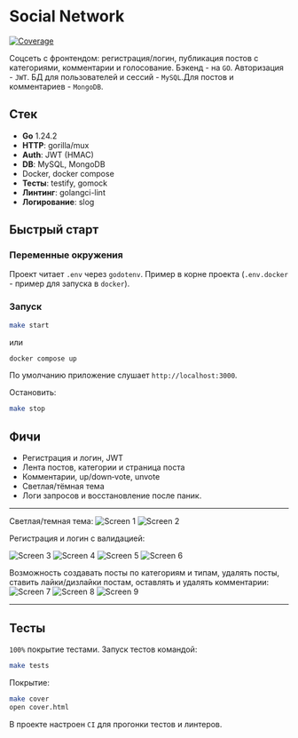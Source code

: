 
# Social Network
[![Coverage](https://github.com/Artorison/social-network/wiki/coverage.svg)](https://raw.githack.com/wiki/Artorison/social-network/coverage.html)



Соцсеть с фронтендом: регистрация/логин, публикация постов с категориями, комментарии и голосование. Бэкенд - на `GO`. Авторизация - `JWT`. БД для пользователей и сессий - `MySQL`.Для постов и комментариев - `MongoDB`.

## Стек

* **Go** 1.24.2
* **HTTP**: gorilla/mux
* **Auth**: JWT (HMAC)
* **DB**: MySQL, MongoDB
* Docker, docker compose
* **Тесты**: testify, gomock
* **Линтинг**: golangci-lint
* **Логирование**: slog

## Быстрый старт
### Переменные окружения

Проект читает `.env` через `godotenv`. Пример в корне проекта (`.env.docker` - пример для запуска в `docker`).

### Запуск

```bash
make start
```
или
```bash
docker compose up
```

По умолчанию приложение слушает `http://localhost:3000`.

Остановить:
```bash
make stop
```

## Фичи

* Регистрация и логин, JWT
* Лента постов, категории и страница поста
* Комментарии, up/down‑vote, unvote
* Светлая/тёмная тема
* Логи запросов и восстановление после паник.

---

Светлая/темная тема:
![Screen 1](images/1.png)
![Screen 2](images/2.png)

Регистрация и логин с валидацией:

![Screen 3](images/3.png)
![Screen 4](images/4.png)
![Screen 5](images/5.png)
![Screen 6](images/6.png)

Возможность создавать посты по категориям и типам, удалять посты, ставить лайки/дизлайки постам, оставлять и удалять комментарии:
![Screen 7](images/7.png)
![Screen 8](images/8.png)
![Screen 9](images/9.png)

---

## Тесты

`100%` покрытие тестами. Запуск тестов командой: 
```bash
make tests
```
Покрытие:
```bash
make cover
open cover.html
```

В проекте настроен `CI` для прогонки тестов и линтеров.